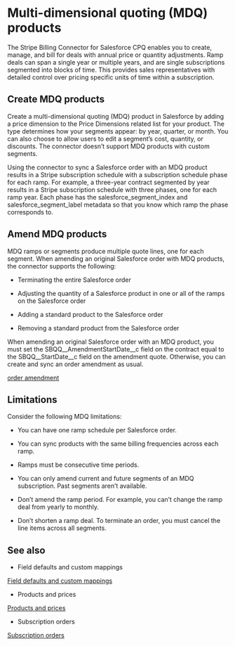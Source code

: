 # Multi-dimensional quoting (MDQ) products

The Stripe Billing Connector for Salesforce CPQ enables you to create, manage, and bill for deals with annual price or quantity adjustments. Ramp deals can span a single year or multiple years, and are single subscriptions segmented into blocks of time. This provides sales representatives with detailed control over pricing specific units of time within a subscription.

## Create MDQ products

Create a multi-dimensional quoting (MDQ) product in Salesforce by adding a price dimension to the Price Dimensions related list for your product. The type determines how your segments appear: by year, quarter, or month. You can also choose to allow users to edit a segment’s cost, quantity, or discounts. The connector doesn’t support MDQ products with custom segments.

Using the connector to sync a Salesforce order with an MDQ product results in a Stripe subscription schedule with a subscription schedule phase for each ramp. For example, a three-year contract segmented by year results in a Stripe subscription schedule with three phases, one for each ramp year. Each phase has the salesforce_segment_index and salesforce_segment_label metadata so that you know which ramp the phase corresponds to.

## Amend MDQ products

MDQ ramps or segments produce multiple quote lines, one for each segment. When amending an original Salesforce order with MDQ products, the connector supports the following:

- Terminating the entire Salesforce order

- Adjusting the quantity of a Salesforce product in one or all of the ramps on the Salesforce order

- Adding a standard product to the Salesforce order

- Removing a standard product from the Salesforce order

When amending an original Salesforce order with an MDQ product, you must set the SBQQ__AmendmentStartDate__c field on the contract equal to the SBQQ__StartDate__c field on the amendment quote. Otherwise, you can create and sync an order amendment as usual.

[order amendment](/connectors/salesforce-cpq/subscription-order-amendments)

## Limitations

Consider the following MDQ limitations:

- You can have one ramp schedule per Salesforce order.

- You can sync products with the same billing frequencies across each ramp.

- Ramps must be consecutive time periods.

- You can only amend current and future segments of an MDQ subscription. Past segments aren’t available.

- Don’t amend the ramp period. For example, you can’t change the ramp deal from yearly to monthly.

- Don’t shorten a ramp deal. To terminate an order, you must cancel the line items across all segments.

## See also

- Field defaults and custom mappings

[Field defaults and custom mappings](/connectors/salesforce-cpq/field-mappings)

- Products and prices

[Products and prices](/connectors/salesforce-cpq/products-prices)

- Subscription orders

[Subscription orders](/connectors/salesforce-cpq/subscriptions)
